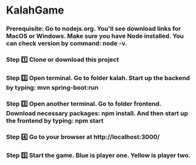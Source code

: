# KalahGame

### Prerequisite: Go to nodejs.org. You'll see download links for MacOS or Windows. Make sure you have Node installed. You can check version by command: node -v.
### Step 1️⃣ Clone or download this project
### Step 2️⃣ Open terminal. Go to folder kalah. Start up the backend by typing: mvn spring-boot:run
### Step 3️⃣ Open another terminal. Go to folder frontend. Download necessary packages: npm install. And then start up the frontend by typing: npm start
### Step 4️⃣ Go to your browser at http://localhost:3000/
### Step 5️⃣ Start the game. Blue is player one. Yellow is player two.
